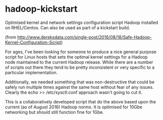 # hadoop-kickstart
Optimised kernel and network settings configuration script Hadoop installed on RHEL/Centos.
Can also be used as part of a kickstart build. 

(from http://www.dereksdata.com/single-post/2016/08/18/Safe-Hadoop-Kernel-Configuration-Script)

For ages, I've been looking for someone to produce a nice general purpose script for Linux hosts that sets the optimal kernel settings for a Hadoop node maintained to the current Hadoop release.  While there are a number of scripts out there they tend to be pretty inconsistent or very specific to a particular implementation.
 
Additionally, we needed something that was non-destructive that could be safely run multiple times against the same host without fear of any issues.  Clearly the echo >> /etc/sysctl.conf approach wasn't going to cut it.
 
This is a collaboratively developed script that do the above based upon the current (as of August 2016) Hadoop norms.  It is optimised for 10Gbe networking but should still function fine for 1Gbe.
